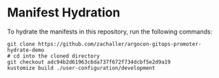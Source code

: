 # Manifest Hydration

To hydrate the manifests in this repository, run the following commands:

```shell
git clone https://github.com/zachaller/argocon-gitops-promoter-hydrate-demo
# cd into the cloned directory
git checkout adc94b2d61963c6da737f672f734dcbf5e2d9a19
kustomize build ./user-configuration/development
```
